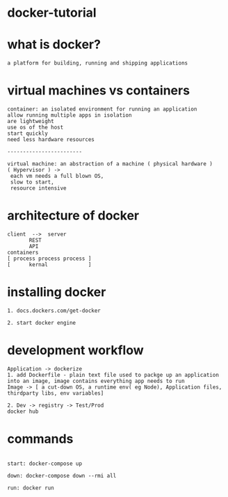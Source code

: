 # docker-tutorial

# what is docker?

```
a platform for building, running and shipping applications

```

# virtual machines vs containers

```
container: an isolated environment for running an application
allow running multiple apps in isolation
are lightweight
use os of the host
start quickly
need less hardware resources

------------------------

virtual machine: an abstraction of a machine ( physical hardware )
( Hypervisor ) ->
 each vm needs a full blown OS,
 slow to start,
 resource intensive

```

# architecture of docker

```
client  -->  server
       REST
       API
containers
[ process process process ]
[      kernal             ]

```

# installing docker

```
1. docs.dockers.com/get-docker

2. start docker engine
```

# development workflow

```
Application -> dockerize
1. add Dockerfile - plain text file used to packge up an application into an image, image contains everything app needs to run
Image -> [ a cut-down OS, a runtime env( eg Node), Application files, thirdparty libs, env variables]

2. Dev -> registry -> Test/Prod
docker hub

```

# commands

```

start: docker-compose up

down: docker-compose down --rmi all

run: docker run

```
